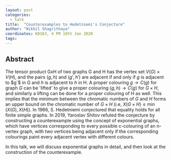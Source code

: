 ```yaml
---
layout: post
categories:
  - talk
title:  "Counterexamples to Hedetniemi's Conjecture"
author: "Nikhil Shagrithaya"
coordinates: KD103, 4 PM 18th Jan 2020
tags: 
---
```

## Abstract

The tensor product GxH of two graphs G and H has the vertex set $V(G)\times V(H)$, and the pairs $(g,h)$ and $(g',h')$ are adjacent if and only if $g$ is adjacent to $g`$ in G and $h$ is adjacent to $h$ in H. A proper colouring $g \to C(g)$ for graph $G$ can be 'lifted' to give a proper colouring $(g,h) \to C(g)$ for $G \times H$, and similarly a lifting can be done for a proper colouring of H as well. This implies that the minimum between the chromatic numbers of $G$ and $H$ forms an upper bound on the chromatic number of $G \times H$ (i.e, $X(G \times H) \leq \min(X(G), X(H)$). In 1966, S. Hedetniemi conjectured that equality holds for all finite simple graphs. In 2019, Yaroslav Shitov refuted the conjecture by constructing a counterexample using the concept of exponential graphs, which have vertices corresponding to every possible c-colouring of an n-vertex graph, with two vertices being adjacent only if the corresponding colourings paint every adjacent vertex with different colours.

In this talk, we will discuss exponential graphs in detail, and then look at the construction of the counterexample.